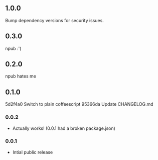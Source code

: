 1.0.0
-----
Bump dependency versions for security issues.

0.3.0
-----
npub :'(

0.2.0
-----
npub hates me

0.1.0
-----
5d2f4a0 Switch to plain coffeescript
95366da Update CHANGELOG.md

### 0.0.2
* Actually works! (0.0.1 had a broken package.json)

### 0.0.1
* Intial public release
